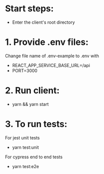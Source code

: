 # Start steps:

- Enter the client's root directory

# 1. Provide .env files:

Change file name of .env-example to .env with

- REACT_APP_SERVICE_BASE_URL=/api
- PORT=3000

# 2. Run client:

- yarn && yarn start

# 3. To run tests:

For jest unit tests

- yarn test:unit

For cypress end to end tests

- yarn test:e2e
